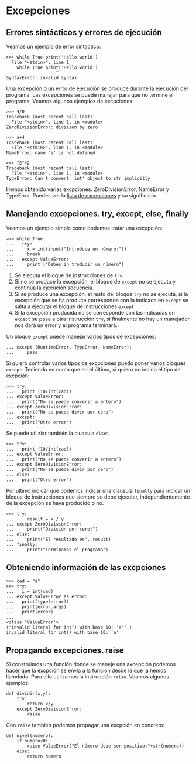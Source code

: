 # Excepciones

## Errores sintácticos y errores de ejecución

Veamos un ejemplo de error sintactico:

	>>> while True print('Hello world')
	  File "<stdin>", line 1
	    while True print('Hello world')
	                   ^
	SyntaxError: invalid syntax

Una excepción o un error de ejecución se produce durante la ejecución del programa. Las excepciones se puede manejar para que no termine el programa. Veamos algunos ejemplos de excpciones:

	>>> 4/0
	Traceback (most recent call last):
	  File "<stdin>", line 1, in <module>
	ZeroDivisionError: division by zero	

	>>> a+4
	Traceback (most recent call last):
	  File "<stdin>", line 1, in <module>
	NameError: name 'a' is not defined	

	>>> "2"+2
	Traceback (most recent call last):
	  File "<stdin>", line 1, in <module>
	TypeError: Can't convert 'int' object to str implicitly

Hemos obtenido varias excpciones: ZeroDivisionError, NameError y TypeError. Puedes ver la [lista de excepciones](https://docs.python.org/3.4/library/exceptions.html#bltin-exceptions) y su significado.

## Manejando excepciones. try, except, else, finally

Veamos un ejemplo simple como podemos tratar una excepción:

	>>> while True:
	...   try:
	...     x = int(input("Introduce un número:"))
	...     break
	...   except ValueError:
	...     print ("Debes in troducir un número")

1. Se ejecuta el bloque de instrucciones de `try`.
2. Si no se produce la excepción, el bloque de `except` no se ejecuta y continúa la ejecución secuencia.
3. Si se produce una excepción, el resto del bloque `try` no se ejecuta, si la excepción que se ha produce corresponde con la indicada en `except` se salta a ejecutar el bloque de instrucciones `except`.
4. Si la excepción producida no se corresponde con las indicadas en `except` se pasa a otra instrucción `try`, si finalmente no hay un manejador nos dará un error y el programa terminará.

Un bloque `except` puede manejar varios tipos de excepciones:

	... except (RuntimeError, TypeError, NameError):
	...     pass

Si quiero controlar varios tipos de excpciones puedo poner varios bloques `except`. Teniendo en cunta que en el último, si quiero no indico el tipo de excpción:

	>>> try:
	...   print (10/int(cad))
	... except ValueError:
	...   print("No se puede converir a entero")
	... except ZeroDivisionError:
	...   print("No se puede divir por cero")
	... except:
	...   print("Otro error")

Se puede utilziar también la cluasula `else`:

	>>> try:
	...   print (10/int(cad))
	... except ValueError:
	...   print("No se puede converir a entero")
	... except ZeroDivisionError:
	...   print("No se puede divir por cero")
	... else:
	...   print("Otro error")

Por último indicar que podemos indicar una clausula `finally` para indicar un bloque de instrucciones que siempre se debe ejecutar, independientemente de la excepción se haya producido o no.

	>>> try:
	...     result = x / y
	... except ZeroDivisionError:
	...     print("División por cero!")
	... else:
	...     print("El resultado es", result)
	... finally:
	...     print("Terminamos el programa")


## Obteniendo información de las excpciones

	>>> cad = "a"
	>>> try:
	...   i = int(cad)
	... except ValueError as error:
	...   print(type(error))
	...   print(error.args)
	...   print(error)
	... 
	<class 'ValueError'>
	("invalid literal for int() with base 10: 'a'",)
	invalid literal for int() with base 10: 'a'

## Propagando excepciones. raise

Si construimos una función donde se maneje una axcepción podemos hacer que la excpción se envía a la función desde la que la hemos llamdado. Para ello utilizamos la instrucción `raise`. Veamos algunos ejemplos:

	def dividir(x,y):
		try:
			return x/y
		except ZeroDivisionError:
			raise 

Con `raise` también podemos propagar una excpción en concreto:

	def nivel(numero):
		if numero<0:
			raise ValueError("El número debe ser positivo:"+str(numero))
		else:
			return numero
